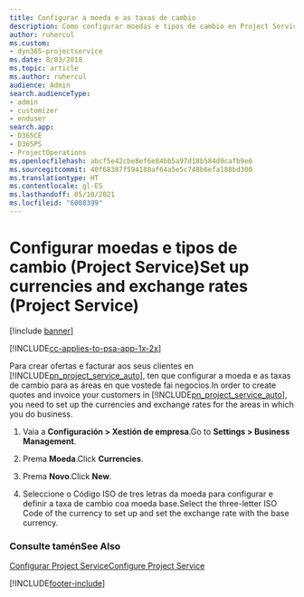 ```yaml
---
title: Configurar a moeda e as taxas de cambio
description: Como configurar moedas e tipos de cambio en Project Service
author: ruhercul
ms.custom:
- dyn365-projectservice
ms.date: 8/03/2018
ms.topic: article
ms.author: ruhercul
audience: Admin
search.audienceType:
- admin
- customizer
- enduser
search.app:
- D365CE
- D365PS
- ProjectOperations
ms.openlocfilehash: abcf5e42cbe8ef6e84bb5a97d18b584d9cafb9e6
ms.sourcegitcommit: 40f68387f594180af64a5e5c748b6efa188bd300
ms.translationtype: HT
ms.contentlocale: gl-ES
ms.lasthandoff: 05/10/2021
ms.locfileid: "6008399"
---
```

# <a name="set-up-currencies-and-exchange-rates-project-service"></a><span data-ttu-id="a4d42-103">Configurar moedas e tipos de cambio (Project Service)</span><span class="sxs-lookup"><span data-stu-id="a4d42-103">Set up currencies and exchange rates (Project Service)</span></span>

[!include [banner](../includes/psa-now-project-operations.md)]

[!INCLUDE[cc-applies-to-psa-app-1x-2x](../includes/cc-applies-to-psa-app-1x-2x.md)]

<span data-ttu-id="a4d42-104">Para crear ofertas e facturar aos seus clientes en [!INCLUDE[pn_project_service_auto](../includes/pn-project-service-auto.md)], ten que configurar a moeda e as taxas de cambio para as áreas en que vostede fai negocios.</span><span class="sxs-lookup"><span data-stu-id="a4d42-104">In order to create quotes and invoice your customers in [!INCLUDE[pn_project_service_auto](../includes/pn-project-service-auto.md)], you need to set up the currencies and exchange rates for the areas in which you do business.</span></span>  
  
1.  <span data-ttu-id="a4d42-105">Vaia a **Configuración > Xestión de empresa**.</span><span class="sxs-lookup"><span data-stu-id="a4d42-105">Go to **Settings > Business Management**.</span></span>  
  
2.  <span data-ttu-id="a4d42-106">Prema **Moeda**.</span><span class="sxs-lookup"><span data-stu-id="a4d42-106">Click **Currencies**.</span></span>  
  
3.  <span data-ttu-id="a4d42-107">Prema **Novo**.</span><span class="sxs-lookup"><span data-stu-id="a4d42-107">Click **New**.</span></span>  
  
4.  <span data-ttu-id="a4d42-108">Seleccione o Código ISO de tres letras da moeda para configurar e definir a taxa de cambio coa moeda base.</span><span class="sxs-lookup"><span data-stu-id="a4d42-108">Select the three-letter ISO Code of the currency to set up and set the exchange rate with the base currency.</span></span>  
  
### <a name="see-also"></a><span data-ttu-id="a4d42-109">Consulte tamén</span><span class="sxs-lookup"><span data-stu-id="a4d42-109">See Also</span></span>  
 [<span data-ttu-id="a4d42-110">Configurar Project Service</span><span class="sxs-lookup"><span data-stu-id="a4d42-110">Configure Project Service</span></span>](../psa/configure.md)


[!INCLUDE[footer-include](../includes/footer-banner.md)]